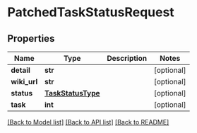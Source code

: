 # PatchedTaskStatusRequest


## Properties
Name | Type | Description | Notes
------------ | ------------- | ------------- | -------------
**detail** | **str** |  | [optional] 
**wiki_url** | **str** |  | [optional] 
**status** | [**TaskStatusType**](TaskStatusType.md) |  | [optional] 
**task** | **int** |  | [optional] 

[[Back to Model list]](../README.md#documentation-for-models) [[Back to API list]](../README.md#documentation-for-api-endpoints) [[Back to README]](../README.md)


